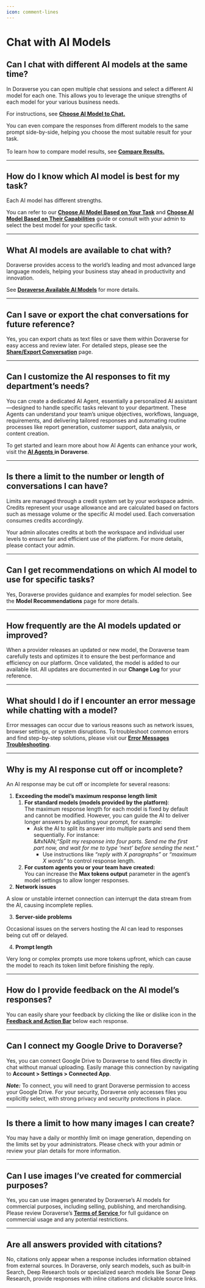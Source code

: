 ```yaml
---
icon: comment-lines
---
```


# Chat with AI Models

## **Can I chat with different AI models at the same time?**

In Doraverse you can open multiple chat sessions and select a different AI model for each one. This allows you to leverage the unique strengths of each model for your various business needs.&#x20;

For instructions, see [**Choose AI Model to Chat.**](https://doraverse.gitbook.io/documents/feature-list/chat-with-ai-models#choose-ai-model-to-chat)

You can even compare the responses from different models to the same prompt side-by-side, helping you choose the most suitable result for your task.\
\
To learn how to compare model results, see [**Compare Results.**](https://doraverse.gitbook.io/documents/feature-list/chat-with-ai-models#compare-results-square-with-plus-button)

***

## How do I know which AI model is best for my task?

Each AI model has different strengths.&#x20;

You can refer to our [**Choose AI Model Based on Your Task**](https://doraverse.gitbook.io/documents/feature-list/available-ai-models/choose-ai-model-based-on-your-task) and [**Choose AI Model Based on Their Capabilities**](https://doraverse.gitbook.io/documents/feature-list/available-ai-models/choose-ai-model-based-on-their-capabilities) guide or consult with your admin to select the best model for your specific task.

***

## What AI models are available to chat with?

Doraverse provides access to the world’s leading and most advanced large language models, helping your business stay ahead in productivity and innovation.

See [**Doraverse Available AI Models**](https://doraverse.gitbook.io/documents/feature-list/available-ai-models) for more details.

***

## Can I save or export the chat conversations for future reference?

Yes, you can export chats as text files or save them within Doraverse for easy access and review later. For detailed steps, please see the [**Share/Export Conversation**](https://doraverse.gitbook.io/docs/feature-list/chat-with-ai-models#conversation-options-three-dot-menu) page.

***

## Can I customize the AI responses to fit my department’s needs?

You can create a dedicated AI Agent, essentially a personalized AI assistant—designed to handle specific tasks relevant to your department. These Agents can understand your team’s unique objectives, workflows, language, requirements, and delivering tailored responses and automating routine processes like report generation, customer support, data analysis, or content creation.&#x20;

To get started and learn more about how AI Agents can enhance your work, visit the [**AI Agents** ](https://doraverse.gitbook.io/docs/feature-list/ai-agents)**in Doraverse**.

***

## Is there a limit to the number or length of conversations I can have?

Limits are managed through a credit system set by your workspace admin. Credits represent your usage allowance and are calculated based on factors such as message volume or the specific AI model used. Each conversation consumes credits accordingly.&#x20;

Your admin allocates credits at both the workspace and individual user levels to ensure fair and efficient use of the platform. For more details, please contact your admin.

***

## Can I get recommendations on which AI model to use for specific tasks?

Yes, Doraverse provides guidance and examples for model selection. See the **Model Recommendations** page for more details.

***

## How frequently are the AI models updated or improved?

When a provider releases an updated or new model, the Doraverse team carefully tests and optimizes it to ensure the best performance and efficiency on our platform. Once validated, the model is added to our available list. All updates are documented in our **Change Log** for your reference.

***

## What should I do if I encounter an error message while chatting with a model?

Error messages can occur due to various reasons such as network issues, browser settings, or system disruptions. To troubleshoot common errors and find step-by-step solutions, please visit our [**Error Messages Troubleshooting**](https://doraverse.gitbook.io/docs/help/troubleshooting).

***

## **Why is my AI response cut off or incomplete?**

An AI response may be cut off or incomplete for several reasons:

1. **Exceeding the model’s maximum response length limit**
   1. **For standard models (models provided by the platform)**:\
      The maximum response length for each model is fixed by default and cannot be modified. However, you can guide the AI to deliver longer answers by adjusting your prompt, for example:
      * Ask the AI to split its answer into multiple parts and send them sequentially. For instance:\
        &#xNAN;_“Split my response into four parts. Send me the first part now, and wait for me to type ‘next’ before sending the next.”_
        * Use instructions like _“reply with X paragraphs”_ or _“maximum X words”_ to control response length.
   2. **For custom agents you or your team have created:**\
      You can increase the **Max tokens output** parameter in the agent’s model settings to allow longer responses.
2. **Network issues**

A slow or unstable internet connection can interrupt the data stream from the AI, causing incomplete replies.

3. **Server-side problems**

Occasional issues on the servers hosting the AI can lead to responses being cut off or delayed.

4. **Prompt length**

Very long or complex prompts use more tokens upfront, which can cause the model to reach its token limit before finishing the reply.

***

## How do I provide feedback on the AI model’s responses?

You can easily share your feedback by clicking the like or dislike icon in the [**Feedback and Action Bar**](https://doraverse.gitbook.io/documents/feature-list/chat-with-ai-models#feedback-and-action-bar) below each response.

***

## Can I connect my Google Drive to Doraverse?

Yes, you can connect Google Drive to Doraverse to send files directly in chat without manual uploading. Easily manage this connection by navigating to **Account > Settings > Connected App**.

_**Note:**_ To connect, you will need to grant Doraverse permission to access your Google Drive. For your security, Doraverse only accesses files you explicitly select, with strong privacy and security protections in place.

***

## Is there a limit to how many images I can create?

You may have a daily or monthly limit on image generation, depending on the limits set by your administrators. Please check with your admin or review your plan details for more information.

***

## Can I use images I’ve created for commercial purposes?

Yes, you can use images generated by Doraverse’s AI models for commercial purposes, including selling, publishing, and merchandising. Please review Doraverse’s [**Terms of Service** ](https://doraverse.gitbook.io/docs/policies/terms-of-service#id-2.-your-rights-and-obligations)for full guidance on commercial usage and any potential restrictions.

***

## Are all answers provided with citations?

No, citations only appear when a response includes information obtained from external sources. In Doraverse, only search models, such as built-in Search, Deep Research tools or specialized search models like Sonar Deep Research, provide responses with inline citations and clickable source links.
